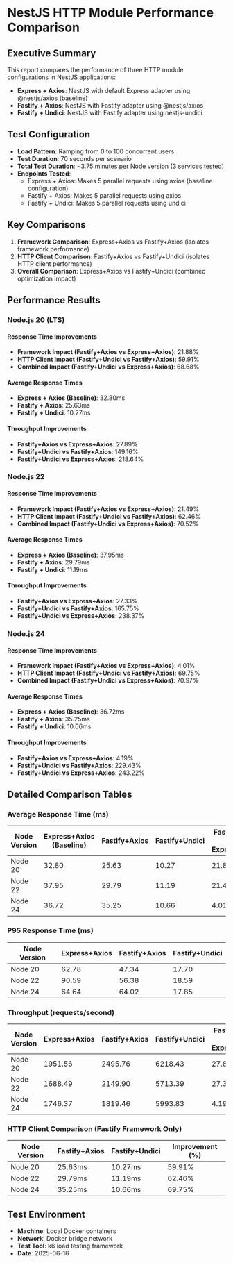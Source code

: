 # NestJS HTTP Module Performance Comparison

## Executive Summary

This report compares the performance of three HTTP module configurations in NestJS applications:
- **Express + Axios**: NestJS with default Express adapter using @nestjs/axios (baseline)
- **Fastify + Axios**: NestJS with Fastify adapter using @nestjs/axios
- **Fastify + Undici**: NestJS with Fastify adapter using nestjs-undici

## Test Configuration
- **Load Pattern**: Ramping from 0 to 100 concurrent users
- **Test Duration**: 70 seconds per scenario
- **Total Test Duration**: ~3.75 minutes per Node version (3 services tested)
- **Endpoints Tested**: 
  - Express + Axios: Makes 5 parallel requests using axios (baseline configuration)
  - Fastify + Axios: Makes 5 parallel requests using axios
  - Fastify + Undici: Makes 5 parallel requests using undici

## Key Comparisons
1. **Framework Comparison**: Express+Axios vs Fastify+Axios (isolates framework performance)
2. **HTTP Client Comparison**: Fastify+Axios vs Fastify+Undici (isolates HTTP client performance)
3. **Overall Comparison**: Express+Axios vs Fastify+Undici (combined optimization impact)

## Performance Results

### Node.js 20 (LTS)

#### Response Time Improvements
- **Framework Impact (Fastify+Axios vs Express+Axios)**: 21.88%
- **HTTP Client Impact (Fastify+Undici vs Fastify+Axios)**: 59.91%
- **Combined Impact (Fastify+Undici vs Express+Axios)**: 68.68%

#### Average Response Times
- **Express + Axios (Baseline)**: 32.80ms
- **Fastify + Axios**: 25.63ms
- **Fastify + Undici**: 10.27ms

#### Throughput Improvements
- **Fastify+Axios vs Express+Axios**: 27.89%
- **Fastify+Undici vs Fastify+Axios**: 149.16%
- **Fastify+Undici vs Express+Axios**: 218.64%


### Node.js 22

#### Response Time Improvements
- **Framework Impact (Fastify+Axios vs Express+Axios)**: 21.49%
- **HTTP Client Impact (Fastify+Undici vs Fastify+Axios)**: 62.46%
- **Combined Impact (Fastify+Undici vs Express+Axios)**: 70.52%

#### Average Response Times
- **Express + Axios (Baseline)**: 37.95ms
- **Fastify + Axios**: 29.79ms
- **Fastify + Undici**: 11.19ms

#### Throughput Improvements
- **Fastify+Axios vs Express+Axios**: 27.33%
- **Fastify+Undici vs Fastify+Axios**: 165.75%
- **Fastify+Undici vs Express+Axios**: 238.37%


### Node.js 24

#### Response Time Improvements
- **Framework Impact (Fastify+Axios vs Express+Axios)**: 4.01%
- **HTTP Client Impact (Fastify+Undici vs Fastify+Axios)**: 69.75%
- **Combined Impact (Fastify+Undici vs Express+Axios)**: 70.97%

#### Average Response Times
- **Express + Axios (Baseline)**: 36.72ms
- **Fastify + Axios**: 35.25ms
- **Fastify + Undici**: 10.66ms

#### Throughput Improvements
- **Fastify+Axios vs Express+Axios**: 4.19%
- **Fastify+Undici vs Fastify+Axios**: 229.43%
- **Fastify+Undici vs Express+Axios**: 243.22%


## Detailed Comparison Tables

### Average Response Time (ms)
| Node Version | Express+Axios (Baseline) | Fastify+Axios | Fastify+Undici | Fastify+Axios vs Express+Axios | Fastify+Undici vs Express+Axios | Fastify+Undici vs Fastify+Axios |
|--------------|-------------------------|---------------|----------------|--------------------------------|----------------------------------|----------------------------------|
| Node 20 | 32.80 | 25.63 | 10.27 | 21.88% | 68.68% | 59.91% |
| Node 22 | 37.95 | 29.79 | 11.19 | 21.49% | 70.52% | 62.46% |
| Node 24 | 36.72 | 35.25 | 10.66 | 4.01% | 70.97% | 69.75% |

### P95 Response Time (ms)
| Node Version | Express+Axios | Fastify+Axios | Fastify+Undici |
|--------------|---------------|---------------|----------------|
| Node 20 | 62.78 | 47.34 | 17.70 |
| Node 22 | 90.59 | 56.38 | 18.59 |
| Node 24 | 64.64 | 64.02 | 17.85 |

### Throughput (requests/second)
| Node Version | Express+Axios | Fastify+Axios | Fastify+Undici | Fastify+Axios vs Express+Axios | Fastify+Undici vs Express+Axios | Fastify+Undici vs Fastify+Axios |
|--------------|---------------|---------------|----------------|--------------------------------|----------------------------------|----------------------------------|
| Node 20 | 1951.56 | 2495.76 | 6218.43 | 27.89% | 218.64% | 149.16% |
| Node 22 | 1688.49 | 2149.90 | 5713.39 | 27.33% | 238.37% | 165.75% |
| Node 24 | 1746.37 | 1819.46 | 5993.83 | 4.19% | 243.22% | 229.43% |

### HTTP Client Comparison (Fastify Framework Only)
| Node Version | Fastify+Axios | Fastify+Undici | Improvement (%) |
|--------------|---------------|----------------|------------------|
| Node 20 | 25.63ms | 10.27ms | 59.91% |
| Node 22 | 29.79ms | 11.19ms | 62.46% |
| Node 24 | 35.25ms | 10.66ms | 69.75% |

## Test Environment

- **Machine**: Local Docker containers
- **Network**: Docker bridge network
- **Test Tool**: k6 load testing framework
- **Date**: 2025-06-16

